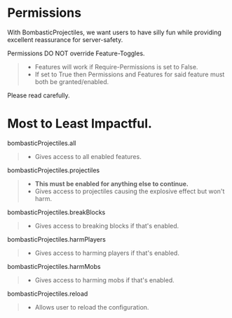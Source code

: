 # Permissions

With BombasticProjectiles, we want users to have silly fun while providing excellent reassurance for server-safety.

Permissions DO NOT override Feature-Toggles.
> - Features will work if Require-Permissions is set to False.
> - If set to True then Permissions and Features for said feature must both be granted/enabled.

Please read carefully.


# Most to Least Impactful.

bombasticProjectiles.all
> - Gives access to all enabled features.

bombasticProjectiles.projectiles
> - **This must be enabled for anything else to continue.**
> - Gives access to projectiles causing the explosive effect but won't harm.

bombasticProjectiles.breakBlocks
> - Gives access to breaking blocks if that's enabled.

bombasticProjectiles.harmPlayers
> - Gives access to harming players if that's enabled.

bombasticProjectiles.harmMobs
> - Gives access to harming mobs if that's enabled.

bombasticProjectiles.reload
> - Allows user to reload the configuration.
